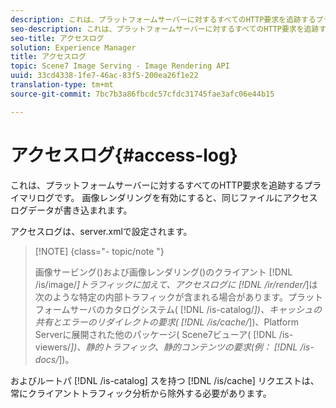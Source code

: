 ```yaml
---
description: これは、プラットフォームサーバーに対するすべてのHTTP要求を追跡するプライマリログです。 画像レンダリングを有効にすると、同じファイルにアクセスログデータが書き込まれます。
seo-description: これは、プラットフォームサーバーに対するすべてのHTTP要求を追跡するプライマリログです。 画像レンダリングを有効にすると、同じファイルにアクセスログデータが書き込まれます。
seo-title: アクセスログ
solution: Experience Manager
title: アクセスログ
topic: Scene7 Image Serving - Image Rendering API
uuid: 33cd4338-1fe7-46ac-83f5-200ea26f1e22
translation-type: tm+mt
source-git-commit: 7bc7b3a86fbcdc57cfdc31745fae3afc06e44b15

---
```



# アクセスログ{#access-log}

これは、プラットフォームサーバーに対するすべてのHTTP要求を追跡するプライマリログです。 画像レンダリングを有効にすると、同じファイルにアクセスログデータが書き込まれます。

アクセスログは、server.xmlで設定されます。

>[!NOTE] {class=&quot;- topic/note &quot;}
>
>画像サービング()および画像レンダリング()のクライアント [!DNL /is/image/*]トラフィックに加えて、アクセスログに [!DNL /ir/render/*]は次のような特定の内部トラフィックが含まれる場合があります。プラットフォームサーバのカタログシステム( [!DNL /is-catalog/*])、キャッシュの共有とエラーのリダイレクトの要求( [!DNL /is/cache/*])、Platform Serverに展開された他のパッケージ( Scene7ビューア( [!DNL /is-viewers/*])、静的トラフィック、静的コンテンツの要求(例： [!DNL /is-docs/*])。

およびルートパ [!DNL /is-catalog] スを持つ [!DNL /is/cache] リクエストは、常にクライアントトラフィック分析から除外する必要があります。

